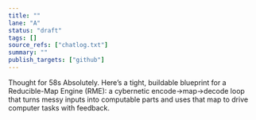 ```yaml
---
title: ""
lane: "A"
status: "draft"
tags: []
source_refs: ["chatlog.txt"]
summary: ""
publish_targets: ["github"]
---
```


Thought for 58s
Absolutely. Here’s a tight, buildable blueprint for a Reducible-Map Engine (RME): a cybernetic encode→map→decode loop that turns messy inputs into computable parts and uses that map to drive computer tasks with feedback.
